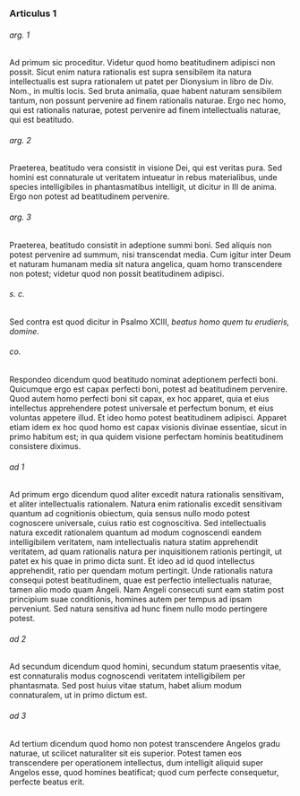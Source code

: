 ### Articulus 1

###### arg. 1
Ad primum sic proceditur. Videtur quod homo beatitudinem adipisci non possit. Sicut enim natura rationalis est supra sensibilem ita natura intellectualis est supra rationalem ut patet per Dionysium in libro de Div. Nom., in multis locis. Sed bruta animalia, quae habent naturam sensibilem tantum, non possunt pervenire ad finem rationalis naturae. Ergo nec homo, qui est rationalis naturae, potest pervenire ad finem intellectualis naturae, qui est beatitudo.

###### arg. 2
Praeterea, beatitudo vera consistit in visione Dei, qui est veritas pura. Sed homini est connaturale ut veritatem intueatur in rebus materialibus, unde species intelligibiles in phantasmatibus intelligit, ut dicitur in III de anima. Ergo non potest ad beatitudinem pervenire.

###### arg. 3
Praeterea, beatitudo consistit in adeptione summi boni. Sed aliquis non potest pervenire ad summum, nisi transcendat media. Cum igitur inter Deum et naturam humanam media sit natura angelica, quam homo transcendere non potest; videtur quod non possit beatitudinem adipisci.

###### s. c.
Sed contra est quod dicitur in Psalmo XCIII, *beatus homo quem tu erudieris, domine*.

###### co.
Respondeo dicendum quod beatitudo nominat adeptionem perfecti boni. Quicumque ergo est capax perfecti boni, potest ad beatitudinem pervenire. Quod autem homo perfecti boni sit capax, ex hoc apparet, quia et eius intellectus apprehendere potest universale et perfectum bonum, et eius voluntas appetere illud. Et ideo homo potest beatitudinem adipisci. Apparet etiam idem ex hoc quod homo est capax visionis divinae essentiae, sicut in primo habitum est; in qua quidem visione perfectam hominis beatitudinem consistere diximus.

###### ad 1
Ad primum ergo dicendum quod aliter excedit natura rationalis sensitivam, et aliter intellectualis rationalem. Natura enim rationalis excedit sensitivam quantum ad cognitionis obiectum, quia sensus nullo modo potest cognoscere universale, cuius ratio est cognoscitiva. Sed intellectualis natura excedit rationalem quantum ad modum cognoscendi eandem intelligibilem veritatem, nam intellectualis natura statim apprehendit veritatem, ad quam rationalis natura per inquisitionem rationis pertingit, ut patet ex his quae in primo dicta sunt. Et ideo ad id quod intellectus apprehendit, ratio per quendam motum pertingit. Unde rationalis natura consequi potest beatitudinem, quae est perfectio intellectualis naturae, tamen alio modo quam Angeli. Nam Angeli consecuti sunt eam statim post principium suae conditionis, homines autem per tempus ad ipsam perveniunt. Sed natura sensitiva ad hunc finem nullo modo pertingere potest.

###### ad 2
Ad secundum dicendum quod homini, secundum statum praesentis vitae, est connaturalis modus cognoscendi veritatem intelligibilem per phantasmata. Sed post huius vitae statum, habet alium modum connaturalem, ut in primo dictum est.

###### ad 3
Ad tertium dicendum quod homo non potest transcendere Angelos gradu naturae, ut scilicet naturaliter sit eis superior. Potest tamen eos transcendere per operationem intellectus, dum intelligit aliquid super Angelos esse, quod homines beatificat; quod cum perfecte consequetur, perfecte beatus erit.

